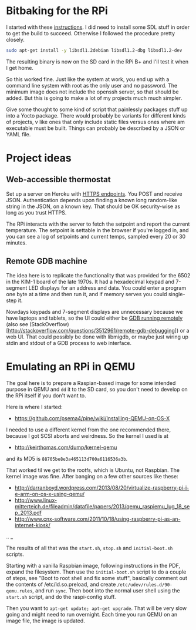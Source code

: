 Bitbaking for the RPi
=

I started with these [instructions](http://www.cnx-software.com/2013/07/05/12mb-minimal-image-for-raspberry-pi-using-the-yocto-project/).
I did need to install some SDL stuff in order to get the build to succeed. Otherwise I followed the procedure pretty closely.

```bash
sudo apt-get install -y libsdl1.2debian libsdl1.2-dbg libsdl1.2-dev
```

The resulting binary is now on the SD card in the RPi B+ and I'll test it when I get home.

So this worked fine. Just like the system at work, you end up with a command line
system with root as the only user and no password. The minimum image does not
include the openssh server, so that should be added. But this is going to make
a lot of my projects much much simpler.

Give some thought to some kind of script that painlessly packages stuff up into
a Yocto package. There would probably be variants for different kinds of
projects, v like ones that only include static files versus ones where am
executable must be built. Things can probably be described by a JSON or YAML
file.

Project ideas
=

Web-accessible thermostat
-

Set up a server on Heroku with [HTTPS endpoints](http://flask.pocoo.org/snippets/111/).
You POST and receive JSON. Authentication depends upon finding a known long
random-like string in the JSON, on a known key. That should be OK security-wise
as long as you trust HTTPS.

The RPi interacts with the server to fetch the setpoint and report the current
temperature. The setpoint is settable in the browser if you're logged in, and
you can see a log of setpoints and current temps, sampled every 20 or 30 minutes.

Remote GDB machine
-

The idea here is to replicate the functionality that was provided for the 6502 in the
KIM-1 board of the late 1970s. It had a hexadecimal keypad and 7-segment LED displays
for an address and data. You could enter a program one byte at a time and then run it,
and if memory serves you could single-step it.

Nowdays keypads and 7-segment displays are unnecessary because we have laptops and
tablets, so the UI could either be [GDB running remotely](http://en.wikipedia.org/wiki/Gdbserver)
(also see (StackOverflow)[http://stackoverflow.com/questions/3512961/remote-gdb-debugging])
or a web UI. That could possibly be done with libmigdb, or maybe just wiring up stdin and
stdout of a GDB process to web interface.

Emulating an RPi in QEMU
=

The goal here is to prepare a Raspian-based image for some intended purpose in
QEMU and `dd` it to the SD card, so you don't need to develop on the RPi itself
if you don't want to.

Here is where I started:

* https://github.com/psema4/pine/wiki/Installing-QEMU-on-OS-X

I needed to use a different kernel from the one recommended there, because I got
SCSI aborts and weirdness. So the kernel I used is at

* http://keirthomas.com/dump/kernel-qemu

and its MD5 is `88705be8e3a465113d700a6116536a3b`.

That worked til we get to the rootfs, which is Ubuntu, not Raspbian. The kernel
image was fine. After banging on a few other sources like these:

* http://darranboyd.wordpress.com/2013/08/20/virtualize-raspberry-pi-i-e-arm-on-os-x-using-qemu/
* http://www.linux-mitterteich.de/fileadmin/datafile/papers/2013/qemu_raspiemu_lug_18_sep_2013.pdf
* http://www.cnx-software.com/2011/10/18/using-raspberry-pi-as-an-internet-kiosk/

.. \_

The results of all that was the `start.sh`, `stop.sh` and `initial-boot.sh` scripts.

Starting with a vanilla Raspbian image, following instructions in the PDF,
expand the filesystem. Then use the `initial-boot.sh` script to do a couple of
steps, see "Boot to root shell and fix some stuff", basically comment out the
contents of /etc/ld.so.preload, and create `/etc/udev/rules.d/90-qemu.rules`,
and run `sync`. Then boot into the normal user shell using the `start.sh`
script, and do the raspi-config stuff.

Then you want to `apt-get update; apt-get upgrade`. That will be very slow
going and might need to run overnight. Each time you run QEMU on an image
file, the image is updated.

